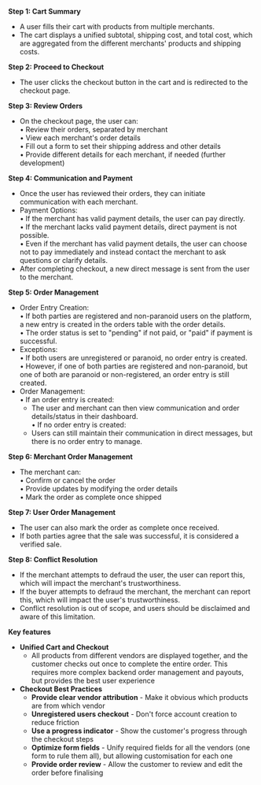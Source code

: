 **Step 1: Cart Summary**  
  
* A user fills their cart with products from multiple merchants.  
* The cart displays a unified subtotal, shipping cost, and total cost, which are aggregated from the different merchants' products and shipping costs.  
  
**Step 2: Proceed to Checkout**  
  
* The user clicks the checkout button in the cart and is redirected to the checkout page.  
  
**Step 3: Review Orders**  
  
* On the checkout page, the user can:  
	• Review their orders, separated by merchant  
	• View each merchant's order details  
	• Fill out a form to set their shipping address and other details  
	• Provide different details for each merchant, if needed  (further development)
  
**Step 4: Communication and Payment**  
  
* Once the user has reviewed their orders, they can initiate communication with each merchant.  
* Payment Options:  
	• If the merchant has valid payment details, the user can pay directly.  
	• If the merchant lacks valid payment details, direct payment is not possible.  
	• Even if the merchant has valid payment details, the user can choose not to pay immediately and instead contact the merchant to ask questions or clarify details.  
* After completing checkout, a new direct message is sent from the user to the merchant.  
  
**Step 5: Order Management**  
  
* Order Entry Creation:  
	• If both parties are registered and non-paranoid users on the platform, a new entry is created in the orders table with the order details.  
	• The order status is set to "pending" if not paid, or "paid" if payment is successful.  
* Exceptions:  
	• If both users are unregistered or paranoid, no order entry is created.  
	• However, if one of both parties are registered and non-paranoid, but one of both are paranoid or non-registered, an order entry is still created.  
* Order Management:  
	• If an order entry is created:  
	- The user and merchant can then view communication and order details/status in their dashboard.  
	• If no order entry is created:  
	- Users can still maintain their communication in direct messages, but there is no order entry to manage.  
  
**Step 6: Merchant Order Management**  
  
* The merchant can:  
	• Confirm or cancel the order  
	• Provide updates by modifying the order details  
	• Mark the order as complete once shipped  
  
**Step 7: User Order Management**  
  
* The user can also mark the order as complete once received.  
* If both parties agree that the sale was successful, it is considered a verified sale.  
  
**Step 8: Conflict Resolution**  
  
* If the merchant attempts to defraud the user, the user can report this, which will impact the merchant's trustworthiness.  
* If the buyer attempts to defraud the merchant, the merchant can report this, which will impact the user's trustworthiness.  
* Conflict resolution is out of scope, and users should be disclaimed and aware of this limitation.

**Key features**
-  **Unified Cart and Checkout**
	- All products from different vendors are displayed together, and the customer checks out once to complete the entire order. This requires more complex backend order management and payouts, but provides the best user experience
- **Checkout Best Practices**
	- **Provide clear vendor attribution** - Make it obvious which products are from which vendor
	- **Unregistered users checkout** - Don't force account creation to reduce friction
	- **Use a progress indicator** - Show the customer's progress through the checkout steps
	- **Optimize form fields** - Unify required fields for all the vendors (one form to rule them all), but allowing customisation for each one
	- **Provide order review** - Allow the customer to review and edit the order before finalising